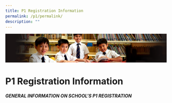 ```yaml
---
title: P1 Registration Information
permalink: /p1/permalink/
description: ""
---
```

![](/images/Sub-banner1.jpg)

P1 Registration Information
===========================

##### GENERAL INFORMATION ON SCHOOL'S P1 REGISTRATION